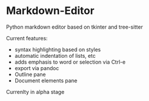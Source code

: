 # Markdown-Editor
Python markdown editor based on tkinter and tree-sitter

Current features:
- syntax highlighting based on styles
- automatic indentation of lists, etc
- adds emphasis to word or selection via Ctrl-e
- export via pandoc
- Outline pane
- Document elements pane


Currenlty in alpha stage
